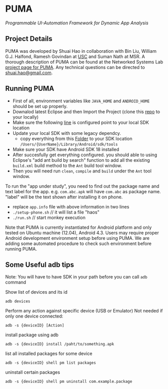 # PUMA
*Programmable UI-Automation Framework for Dynamic App Analysis*

## Project Details
PUMA was developed by Shuai Hao in collaboration with Bin Liu, William G.J. Halfond, Ramesh Govindan at [USC](http://www.usc.edu) and Suman Nath at MSR. A thorough description of PUMA can be found at the Networked Systems Lab [project page for PUMA](http://nsl.cs.usc.edu/Projects/PUMA). Any technical questions can be directed to shuai.hao@gmail.com.

## Running PUMA
- First of all, environment variables like ```JAVA_HOME``` and ```ANDROID_HOME``` should be set up properly.
- Downalod latest Eclipse and then Import the Project (clone this [repo][0] to your locally)
- Make sure the following [line][1] is configured point to your local SDK location
- Update your local SDK with some legacy dependcy. 
  - copy everything from this [Folder][2] to your SDK location `/Users/{UserName}/Library/Android/sdk/tools`
- Make sure your SDK have Android SDK 18 installed 
- After succesfully get everything configured. you should able to using Eclipse's "add ant build by search" function to add all the existing `build.xml` build method to the `Ant` build tool window. 
- Then you will need run `clean`, `compile` and `build` under the `Ant` tool window. 

To run the "app under study", you need to find out the package name and text label for the app. e.g. ```com.abc.apk``` will have ```com.abc``` as package name. "label" will be the text shown after installing it on phone.

- replace ```app.info``` file with above information in two lines
- ```./setup-phone.sh``` // it will list a file "haos"
- ```./run.sh``` // start monkey execution

Note that PUMA is currently instantiated for Android platform and only tested on Ubuntu machine (12.04), Android 4.3. Users may require proper Android development environment setup before using PUMA. We are adding some automated procedure to check such environment before running PUMA.


## Some Useful adb tips
Note: You will have to have SDK in your path before you can call `adb` command

Show list of devices and its id 

`adb devices`

Perform any action against specific device (USB or Emulator) Not needed if only one device connected:

`adb -s {deviceID} [Action]`

install package using adb 

`adb -s {deviceID} install /paht/to/something.apk` 

list all installed packages for some device

`adb -s {deviceID} shell pm list packages`

uninstall certain packages

`adb -s {deviceID} shell pm uninstall com.example.package`


[0]:https://github.com/CharlesCCC/PUMA.git
[1]:https://github.com/CharlesCCC/PUMA/blob/master/project.properties#L17
[2]:https://github.com/CharlesCCC/PUMA/tree/master/sdk-tool-legacy-dependecy
